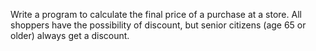 Write a program to calculate the final price of a purchase at a store.  All shoppers have the possibility of discount, but senior citizens (age 65 or older) always get a discount.
